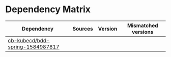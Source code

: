 # Dependency Matrix

Dependency | Sources | Version | Mismatched versions
---------- | ------- | ------- | -------------------
[cb-kubecd/bdd-spring-1584987817](https://github.com/cb-kubecd/bdd-spring-1584987817.git) |  | []() | 
